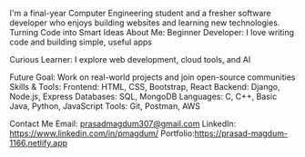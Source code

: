 I'm a final-year Computer Engineering student and a fresher software developer who enjoys building websites and learning new technologies.
Turning Code into Smart Ideas
About Me:
Beginner Developer: I love writing code and building simple, useful apps

Curious Learner: I explore web development, cloud tools, and AI

Future Goal: Work on real-world projects and join open-source communities
Skills & Tools:
Frontend: HTML, CSS, Bootstrap, React
Backend: Django, Node.js, Express
Databases: SQL, MongoDB
Languages: C, C++, Basic Java, Python, JavaScript
Tools: Git, Postman, AWS

Contact Me
Email: prasadmagdum307@gmail.com
LinkedIn: https://www.linkedin.com/in/pmagdum/
Portfolio:https://prasad-magdum-1166.netlify.app

